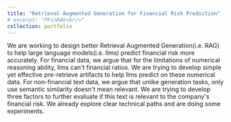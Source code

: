 ```yaml
---
title: "Retrieval Augmented Generation for Financial Risk Prediction"
# excerpt: "PFinRAG<br/>"
collection: portfolio
---
```


We are working to design better Retrieval Augmented Generation(i.e. RAG) to help large language models(i.e. llms) predict financial risk more accurately. For financial data, we argue that for the limitations of numerical reasoning ability, llms can't  financial ratios. We are trying to develop simple yet effective pre-retrieve artifacts to help llms predict on these numerical data. For non-financial text data, we argue that unlike generation tasks, only use semantic similarity doesn't mean relevant. We are trying to develop three factors to further evaluate if this text is relevant to the company's financial risk. We already explore clear technical paths and are doing some experiments.
